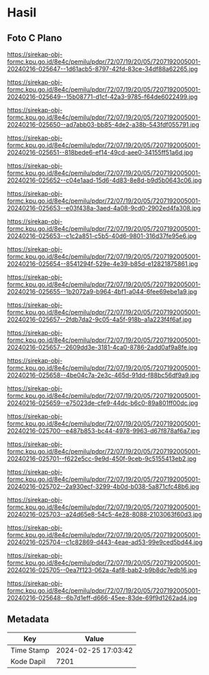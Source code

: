 # Hasil

## Foto C Plano

https://sirekap-obj-formc.kpu.go.id/8e4c/pemilu/pdpr/72/07/19/20/05/7207192005001-20240216-025647--1d61acb5-8797-42fd-83ce-34df88a62265.jpg

https://sirekap-obj-formc.kpu.go.id/8e4c/pemilu/pdpr/72/07/19/20/05/7207192005001-20240216-025649--15b08771-d1cf-42a3-9785-f64de6022499.jpg

https://sirekap-obj-formc.kpu.go.id/8e4c/pemilu/pdpr/72/07/19/20/05/7207192005001-20240216-025650--ad7abb03-bb85-4de2-a38b-543fdf055791.jpg

https://sirekap-obj-formc.kpu.go.id/8e4c/pemilu/pdpr/72/07/19/20/05/7207192005001-20240216-025651--818bede6-ef14-49cd-aee0-34155ff51a6d.jpg

https://sirekap-obj-formc.kpu.go.id/8e4c/pemilu/pdpr/72/07/19/20/05/7207192005001-20240216-025652--c04e1aad-15d6-4d83-8e8d-b9d5b0643c06.jpg

https://sirekap-obj-formc.kpu.go.id/8e4c/pemilu/pdpr/72/07/19/20/05/7207192005001-20240216-025653--e03f438a-3aed-4a08-9cd0-2902ed4fa308.jpg

https://sirekap-obj-formc.kpu.go.id/8e4c/pemilu/pdpr/72/07/19/20/05/7207192005001-20240216-025653--c1c2a851-c5b5-40d6-9801-316d37fe95e6.jpg

https://sirekap-obj-formc.kpu.go.id/8e4c/pemilu/pdpr/72/07/19/20/05/7207192005001-20240216-025654--8541294f-529e-4e39-b85d-e12821875861.jpg

https://sirekap-obj-formc.kpu.go.id/8e4c/pemilu/pdpr/72/07/19/20/05/7207192005001-20240216-025655--1b2072a9-b964-4bf1-a044-6fee69ebe1a9.jpg

https://sirekap-obj-formc.kpu.go.id/8e4c/pemilu/pdpr/72/07/19/20/05/7207192005001-20240216-025657--2fdb7da2-9c05-4a5f-918b-a1a223f4f6af.jpg

https://sirekap-obj-formc.kpu.go.id/8e4c/pemilu/pdpr/72/07/19/20/05/7207192005001-20240216-025657--2609dd3e-3181-4ca0-8786-2add0af9a8fe.jpg

https://sirekap-obj-formc.kpu.go.id/8e4c/pemilu/pdpr/72/07/19/20/05/7207192005001-20240216-025658--4be04c7a-2e3c-465d-91dd-f88bc56df9a9.jpg

https://sirekap-obj-formc.kpu.go.id/8e4c/pemilu/pdpr/72/07/19/20/05/7207192005001-20240216-025659--e75023de-cfe9-44dc-b6c0-89a801ff00dc.jpg

https://sirekap-obj-formc.kpu.go.id/8e4c/pemilu/pdpr/72/07/19/20/05/7207192005001-20240216-025700--e487b853-bc44-4978-9963-d67f878af6a7.jpg

https://sirekap-obj-formc.kpu.go.id/8e4c/pemilu/pdpr/72/07/19/20/05/7207192005001-20240216-025701--f622e5cc-9e9d-450f-9ceb-9c5155413eb2.jpg

https://sirekap-obj-formc.kpu.go.id/8e4c/pemilu/pdpr/72/07/19/20/05/7207192005001-20240216-025702--2a930ecf-3299-4b0d-b038-5a871cfc48b6.jpg

https://sirekap-obj-formc.kpu.go.id/8e4c/pemilu/pdpr/72/07/19/20/05/7207192005001-20240216-025703--a24d65e8-54c5-4e28-8088-2103063f60d3.jpg

https://sirekap-obj-formc.kpu.go.id/8e4c/pemilu/pdpr/72/07/19/20/05/7207192005001-20240216-025704--c1c82869-d443-4eae-ad53-99e9ced5bd44.jpg

https://sirekap-obj-formc.kpu.go.id/8e4c/pemilu/pdpr/72/07/19/20/05/7207192005001-20240216-025705--0ea7f123-062a-4af8-bab2-b9b8dc7edb16.jpg

https://sirekap-obj-formc.kpu.go.id/8e4c/pemilu/pdpr/72/07/19/20/05/7207192005001-20240216-025648--6b7d1eff-d666-45ee-83de-69f9d1262ad4.jpg


## Metadata

| Key        | Value               |
| ---------- | ------------------- |
| Time Stamp | 2024-02-25 17:03:42 |
| Kode Dapil | 7201                |



